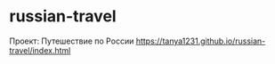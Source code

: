 # russian-travel
Проект: Путешествие по России https://tanya1231.github.io/russian-travel/index.html
